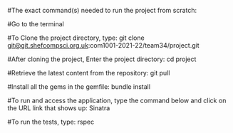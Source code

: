 #The exact command(s) needed to run the project from scratch:

#Go to the terminal

#To Clone the project directory, type:
git clone git@git.shefcompsci.org.uk:com1001-2021-22/team34/project.git

#After cloning the project, Enter the project directory:
cd project

#Retrieve the latest content from the repository:
git pull

#Install all the gems in the gemfile:
bundle install

#To run and access the application, type the command below and click on the URL link that shows up:
Sinatra

#To run the tests, type:
rspec
   
